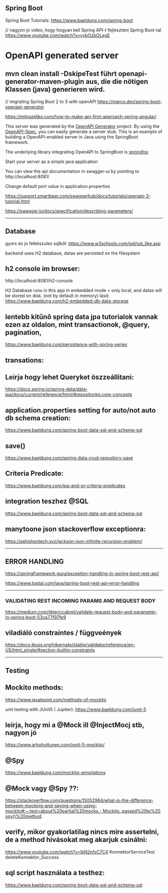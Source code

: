 ## Spring Boot

Spring Boot Tutorials:
https://www.baeldung.com/spring-boot

// nagyon jo video, hogy hogyan kell Spring API-t fejleszteni Spring Boot-tal
https://www.youtube.com/watch?v=yybOzbOLegE

# OpenAPI generated server
## mvn clean install -DskipeTest führt openapi-generator-maven-plugin aus, die die nötigen Klassen (java) generieren wird.

// migrating Spring Boot 2 to 3 with openAPI
https://marco.dev/spring-boot-openapi-generator

https://miloszeljko.com/how-to-make-api-first-approach-spring-angular/

This server was generated by the [OpenAPI Generator](https://openapi-generator.tech) project.
By using the [OpenAPI-Spec](https://openapis.org), you can easily generate a server stub.
This is an example of building a OpenAPI-enabled server in Java using the SpringBoot framework.

The underlying library integrating OpenAPI to SpringBoot is [springfox](https://github.com/springfox/springfox)

Start your server as a simple java application

You can view the api documentation in swagger-ui by pointing to  
http://localhost:8081/

Change default port value in application.properties

https://support.smartbear.com/swaggerhub/docs/tutorials/openapi-3-tutorial.html

https://swagger.io/docs/specification/describing-parameters/

---------------------------------------------------------------------------------------------------------
## Database

gyors és jo felkészules sqlből: https://www.w3schools.com/sql/sql_like.asp

backend uses H2 database, datas are persisted on the filesystem

## h2 console im browser:
http://localhost:8081/h2-console

H2 Database runs in this app in embedded mode = only local, and datas will be stored on disk. (not by default in memory)
lásd: https://www.baeldung.com/h2-embedded-db-data-storage

## lentebb kitűnő spring data jpa tutorialok vannak ezen az oldalon, mint transactionok, @query, pagination, 
https://www.baeldung.com/persistence-with-spring-series

## transations:


## Leirja hogy lehet Queryket öszzeállitani:
https://docs.spring.io/spring-data/data-jpa/docs/current/reference/html/#repositories.core-concepts


## application.properties setting for auto/not auto db schema creation:
https://www.baeldung.com/spring-boot-data-sql-and-schema-sql

## save()
https://www.baeldung.com/spring-data-crud-repository-save

## Criteria Predicate:
https://www.baeldung.com/jpa-and-or-criteria-predicates

## integration teszhez @SQL
https://www.baeldung.com/spring-boot-data-sql-and-schema-sql

## manytoone json stackoverflow exceptionra:
https://ashishontech.xyz/jackson-json-infinite-recursion-problem/

---------------------------------------------------------------------------------------------------------
## ERROR HANDLING 

https://springframework.guru/exception-handling-in-spring-boot-rest-api/

https://www.toptal.com/java/spring-boot-rest-api-error-handling

--------------------------------------------------------------------------
### VALIDATING REST INCOMING PARAMS AND REQUEST BODY
https://medium.com/@tericcabrel/validate-request-body-and-parameter-in-spring-boot-53ca77f97fe9

## viladiáló constraintes / függveények
https://docs.jboss.org/hibernate/stable/validator/reference/en-US/html_single/#section-builtin-constraints

-------------------------------
## Testing

## Mockito methods:
https://www.javatpoint.com/methods-of-mockito

unit testing with JUnit5 ( Jupiter): https://www.baeldung.com/junit-5

## leirja, hogy mi a @Mock ill @InjectMocj stb, nagyon jó
https://www.arhohuttunen.com/junit-5-mockito/

## @Spy
https://www.baeldung.com/mockito-annotations

## @Mock vagy @Spy ??:
https://stackoverflow.com/questions/15052984/what-is-the-difference-between-mocking-and-spying-when-using-mockito#:~:text=about%20partial%20mocks.-,Mockito.,passed%20to%20spy()%20method.

## verify, mikor gyakorlatilag nincs mire assertelni, de a method hivásokat meg akarjuk csinálni: 
https://www.youtube.com/watch?v=lbN2nfsC7C4
KonnektorServiceTest deleteKonnektor_Success

## sql script használata a testhez:
https://www.baeldung.com/spring-boot-data-sql-and-schema-sql



